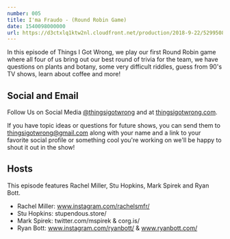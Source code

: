 ```yaml
---
number: 005
title: I'ma Fraudo - (Round Robin Game)
date: 1540098000000
url: https://d3ctxlq1ktw2nl.cloudfront.net/production/2018-9-22/5299508-44100-2-53c397fcf7d25.m4a
---
```


In this episode of Things I Got Wrong, we play our first Round Robin game where all four of us bring out our best round of trivia for the team, we have questions on plants and botany, some very difficult riddles, guess from 90's TV shows, learn about coffee and more!

## Social and Email

Follow Us on Social Media [@thingsigotwrong](https://instagram.com/thingsigotwrong) and at [thingsigotwrong.com](https://thingsigotwrong.com).

If you have topic ideas or questions for future shows, you can send them to thingsigotwrong@gmail.com along with your name and a link to your favorite social profile or something cool you're working on we'll be happy to shout it out in the show!

## Hosts

This episode features Rachel Miller, Stu Hopkins, Mark Spirek and Ryan Bott.

- Rachel Miller: www.instagram.com/rachelsmfr/
- Stu Hopkins: stupendous.store/
- Mark Spirek: twitter.com/mspirek & corg.is/
- Ryan Bott: www.instagram.com/ryanbott/ & www.ryanbott.com/
